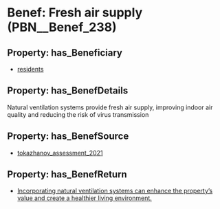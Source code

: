 # Benef: __Fresh air supply__ (PBN__Benef_238)

## Property: has_Beneficiary

* [residents](../Stakeholder/PBN__Stakeholder_59)

## Property: has_BenefDetails

Natural ventilation systems provide fresh air supply, improving indoor air quality and reducing the risk of virus transmission

## Property: has_BenefSource

* [tokazhanov_assessment_2021](../Article/PBN__Article_51)

## Property: has_BenefReturn

* [Incorporating natural ventilation systems can enhance the property’s value and create a healthier living environment.](../BenefReturn/PBN__BenefReturn_250)

